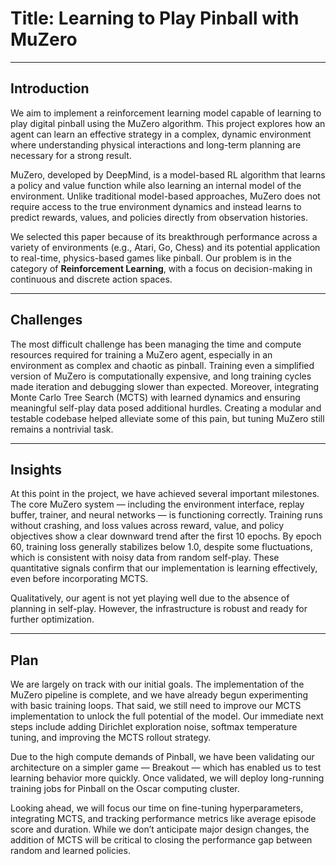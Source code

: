 # **Title: Learning to Play Pinball with MuZero**

---

## **Introduction**  
We aim to implement a reinforcement learning model capable of learning to play digital pinball using the MuZero algorithm. This project explores how an agent can learn an effective strategy in a complex, dynamic environment where understanding physical interactions and long-term planning are necessary for a strong result.

MuZero, developed by DeepMind, is a model-based RL algorithm that learns a policy and value function while also learning an internal model of the environment. Unlike traditional model-based approaches, MuZero does not require access to the true environment dynamics and instead learns to predict rewards, values, and policies directly from observation histories.

We selected this paper because of its breakthrough performance across a variety of environments (e.g., Atari, Go, Chess) and its potential application to real-time, physics-based games like pinball. Our problem is in the category of **Reinforcement Learning**, with a focus on decision-making in continuous and discrete action spaces.

---

## **Challenges**  
The most difficult challenge has been managing the time and compute resources required for training a MuZero agent, especially in an environment as complex and chaotic as pinball. Training even a simplified version of MuZero is computationally expensive, and long training cycles made iteration and debugging slower than expected. Moreover, integrating Monte Carlo Tree Search (MCTS) with learned dynamics and ensuring meaningful self-play data posed additional hurdles. Creating a modular and testable codebase helped alleviate some of this pain, but tuning MuZero still remains a nontrivial task.

---

## **Insights**  
At this point in the project, we have achieved several important milestones. The core MuZero system — including the environment interface, replay buffer, trainer, and neural networks — is functioning correctly. Training runs without crashing, and loss values across reward, value, and policy objectives show a clear downward trend after the first 10 epochs. By epoch 60, training loss generally stabilizes below 1.0, despite some fluctuations, which is consistent with noisy data from random self-play. These quantitative signals confirm that our implementation is learning effectively, even before incorporating MCTS.

Qualitatively, our agent is not yet playing well due to the absence of planning in self-play. However, the infrastructure is robust and ready for further optimization.

---

## **Plan**  
We are largely on track with our initial goals. The implementation of the MuZero pipeline is complete, and we have already begun experimenting with basic training loops. That said, we still need to improve our MCTS implementation to unlock the full potential of the model. Our immediate next steps include adding Dirichlet exploration noise, softmax temperature tuning, and improving the MCTS rollout strategy.

Due to the high compute demands of Pinball, we have been validating our architecture on a simpler game — Breakout — which has enabled us to test learning behavior more quickly. Once validated, we will deploy long-running training jobs for Pinball on the Oscar computing cluster.

Looking ahead, we will focus our time on fine-tuning hyperparameters, integrating MCTS, and tracking performance metrics like average episode score and duration. While we don’t anticipate major design changes, the addition of MCTS will be critical to closing the performance gap between random and learned policies.